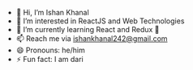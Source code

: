 - 👋 Hi, I’m Ishan Khanal
- 👀 I’m interested in ReactJS and Web Technologies
- 🌱 I’m currently learning React and Redux 💞️ 
- 📫 Reach me via ishankhanal242@gmail.com
- 😄 Pronouns: he/him
- ⚡ Fun fact: I am dari


